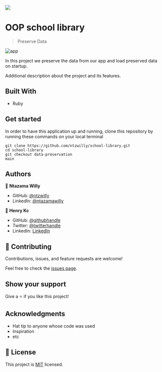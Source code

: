 ![](https://img.shields.io/badge/Microverse-blueviolet)

# OOP school library

> Preserve Data

![app](https://user-images.githubusercontent.com/9049260/146368273-2f3436b0-c24d-457d-a6b9-5d206a40bc12.png)

In this project we preserve the data from our app and load preserved data on startup.

Additional description about the project and its features.

## Built With

- Ruby

## Get started

 In order to have this application up and running, clone this repository by running these commands on your local terminal
```
git clone https://github.com/ntzwilly/school-library.git
cd school-library
git checkout data-preservation
main
```
## Authors

👤 **Ntazama Willy**

- GitHub: [@ntzwilly](https://github.com/ntzwilly)
- LinkedIn: [@ntazamawilly](https://linkedin.com/in/ntazama-willy-b676b7aa)

👤 **Henry Kc**

- GitHub: [@githubhandle](https://github.com/henrykc24)
- Twitter: [@twitterhandle](https://twitter.com/henrykc24)
- LinkedIn: [LinkedIn](https://linkedin.com/in/henry-kc)


## 🤝 Contributing

Contributions, issues, and feature requests are welcome!

Feel free to check the [issues page](../../issues/).

## Show your support

Give a ⭐️ if you like this project!

## Acknowledgments

- Hat tip to anyone whose code was used
- Inspiration
- etc

## 📝 License

This project is [MIT](./MIT.md) licensed.
